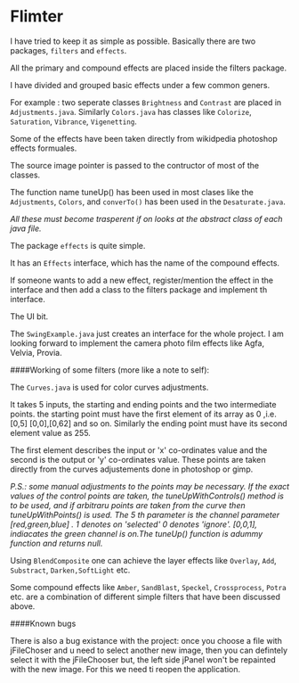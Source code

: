 Flimter
=================

I have tried to keep it as simple as possible.
Basically there are two packages, `filters` and `effects`.

All the primary and compound effects are placed inside the filters package.

I have divided and grouped basic effects under a few common geners. 

For example : two seperate classes `Brightness` and `Contrast` are placed in `Adjustments.java`. Similarly `Colors.java` has classes like `Colorize`, `Saturation`, `Vibrance`, `Vigenetting`.

Some of the effects have been taken directly from wikidpedia photoshop effects formuales.

The source image pointer is passed to the contructor of most of the classes.

The function name tuneUp() has been used in most clases like the `Adjustments`, `Colors`, and `converTo()` has been used
in the `Desaturate.java`.

_All these must become trasperent if on looks at the abstract class of each java file._

The package `effects` is quite simple.

It has an `Effects` interface, which has the name of the compound effects.

If someone wants to add a new effect, register/mention the effect in the interface and then add a class to the filters package and implement th interface.

The UI bit.

The `SwingExample.java` just creates an interface for the whole project.
I am looking forward to implement the camera photo film effects like Agfa, Velvia, Provia.

####Working of some filters (more like a note to self):

The `Curves.java` is used for color curves adjustments.

It takes 5 inputs, the starting and ending points and the two intermediate points. the starting point must have the first element of its array as 0 ,i.e. [0,5] [0,0],[0,62] and so on.
Similarly the ending point must have its second element value as 255.

The first element describes the input or 'x' co-ordinates value and the second is the output or 'y' co-ordinates value. These points are taken directly from the curves adjustements done in photoshop or gimp. 

*P.S.: some manual adjustments to the points may be necessary. If the exact values of the control points are
taken, the tuneUpWithControls() method is to be used, and if arbitraru points are taken from the curve then
tuneUpWithPoints() is used. The 5 th parameter is the channel parameter [red,green,blue] . 1 denotes on 
'selected' 0 denotes 'ignore'. [0,0,1], indiacates the green channel is on.The tuneUp() function is adummy function 
and returns null.*

Using `BlendComposite` one can achieve the layer effects like `Overlay`, `Add`, `Substract`, `Darken,SoftLight` etc.

Some compound effects like `Amber`, `SandBlast`, `Speckel`, `Crossprocess`, `Potra` etc. are a combination of different
simple filters that have been discussed above.

####Known bugs

There is also a bug existance with the project: once you choose a file with jFileChoser and u need to select 
another new image, then you can defintely select it with the jFileChooser but, the left side jPanel won't be
repainted with the new image. For this we need ti reopen the application.
